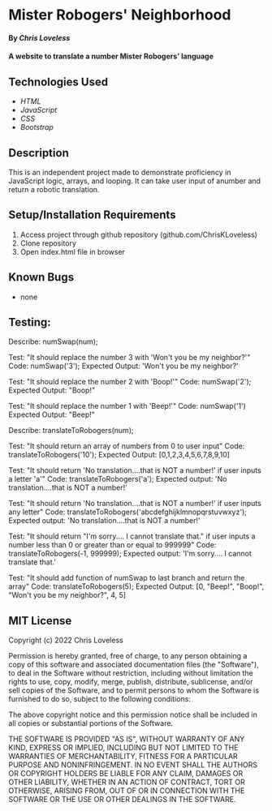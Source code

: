# Mister Robogers' Neighborhood

#### By _**Chris Loveless**_

#### A website to translate a number Mister Robogers' language

## Technologies Used

* _HTML_
* _JavaScript_
* _CSS_
* _Bootstrap_

## Description

This is an independent project made to demonstrate proficiency in JavaScript logic, arrays, and looping. It can take user input of anumber and return a robotic translation. 

## Setup/Installation Requirements

1. Access project through github repository (github.com/ChrisKLoveless)
2. Clone repository 
3. Open index.html file in browser

## Known Bugs
* none 

## Testing:

Describe: numSwap(num);

Test: "It should replace the number 3 with 'Won't you be my neighbor?'"
Code: numSwap('3');
Expected Output: 'Won't you be my neighbor?'

Test: "It should replace the number 2 with 'Boop!'"
Code: numSwap('2');
Expected Output: "Boop!"

Test: "It should replace the number 1 with 'Beep!'"
Code: numSwap('1')
Expected Output: "Beep!"

Describe: translateToRobogers(num);

Test: "It should return an array of numbers from 0 to user input"
Code: translateToRobogers('10');
Expected Output: [0,1,2,3,4,5,6,7,8,9,10]

Test: "It should return 'No translation....that is NOT a number!' if user inputs a letter 'a'"
Code: translateToRobogers('a');
Expected output: 'No translation....that is NOT a number!'

Test: "It should return 'No translation....that is NOT a number!' if user inputs any letter"
Code: translateToRobogers('abcdefghijklmnopqrstuvwxyz');
Expected output: 'No translation....that is NOT a number!'

Test: "It should return "I'm sorry.... I cannot translate that." if user inputs a number less than 0 or greater than or equal to 999999"
Code: translateToRobogers(-1, 999999);
Expected output: 'I'm sorry.... I cannot translate that.'

Test: "It should add function of numSwap to last branch and return the array"
Code: translateToRobogers(5);
Expected Output: [0, "Beep!", "Boop!", "Won't you be my neighbor?", 4, 5]

## MIT License
Copyright (c) 2022 Chris Loveless

Permission is hereby granted, free of charge, to any person obtaining a copy
of this software and associated documentation files (the "Software"), to deal
in the Software without restriction, including without limitation the rights
to use, copy, modify, merge, publish, distribute, sublicense, and/or sell
copies of the Software, and to permit persons to whom the Software is
furnished to do so, subject to the following conditions:

The above copyright notice and this permission notice shall be included in all
copies or substantial portions of the Software.

THE SOFTWARE IS PROVIDED "AS IS", WITHOUT WARRANTY OF ANY KIND, EXPRESS OR
IMPLIED, INCLUDING BUT NOT LIMITED TO THE WARRANTIES OF MERCHANTABILITY,
FITNESS FOR A PARTICULAR PURPOSE AND NONINFRINGEMENT. IN NO EVENT SHALL THE
AUTHORS OR COPYRIGHT HOLDERS BE LIABLE FOR ANY CLAIM, DAMAGES OR OTHER
LIABILITY, WHETHER IN AN ACTION OF CONTRACT, TORT OR OTHERWISE, ARISING FROM,
OUT OF OR IN CONNECTION WITH THE SOFTWARE OR THE USE OR OTHER DEALINGS IN THE
SOFTWARE.